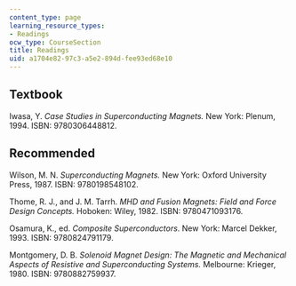 ```yaml
---
content_type: page
learning_resource_types:
- Readings
ocw_type: CourseSection
title: Readings
uid: a1704e82-97c3-a5e2-894d-fee93ed68e10
---
```


Textbook
--------

Iwasa, Y. _Case Studies in Superconducting Magnets._ New York: Plenum, 1994. ISBN: 9780306448812.

Recommended
-----------

Wilson, M. N. _Superconducting Magnets._ New York: Oxford University Press, 1987. ISBN: 9780198548102.

Thome, R. J., and J. M. Tarrh. _MHD and Fusion Magnets: Field and Force Design Concepts._ Hoboken: Wiley, 1982. ISBN: 9780471093176.

Osamura, K., ed. _Composite Superconductors_. New York: Marcel Dekker, 1993. ISBN: 9780824791179.

Montgomery, D. B. _Solenoid Magnet Design: The Magnetic and Mechanical Aspects of Resistive and Superconducting Systems._ Melbourne: Krieger, 1980. ISBN: 9780882759937.